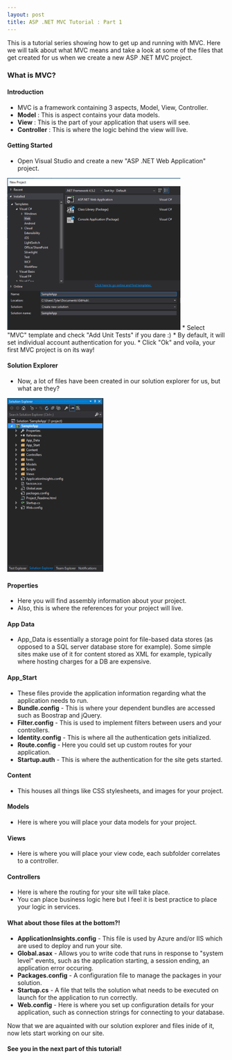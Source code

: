 ```yaml
---
layout: post
title: ASP .NET MVC Tutorial : Part 1
---
```


This is a tutorial series showing how to get up and running with MVC. Here we will talk about what
MVC means and take a look at some of the files that get created for us when we create a new ASP .NET MVC project.

### What is MVC?

#### Introduction
* MVC is a framework containing 3 aspects, Model, View, Controller.
* **Model** : This is aspect contains your data models.
* **View** : This is the part of your application that users will see.
* **Controller** : This is where the logic behind the view will live.

#### Getting Started
* Open Visual Studio and create a new "ASP .NET Web Application" project.
<img src="/assets/createProjectPrompt.png" width="400px;" height="350px;" style="margin:auto;"> 
* Select "MVC" template and check "Add Unit Tests" if you dare :)
* By default, it will set individual account authentication for you.
* Click "Ok" and voila, your first MVC project is on its way!

#### Solution Explorer
* Now, a lot of files have been created in our solution explorer for us, but what are they?
<img src="/assets/solutionExplorerContents.png" height="400px;" style="margin:auto;"> 


#### Properties
* Here you will find assembly information about your project.
* Also, this is where the references for your project will live.

#### App Data
* App_Data is essentially a storage point for file-based data stores (as opposed to a SQL server database store for example). Some simple sites make use of it for content stored as XML for example, typically where hosting charges for a DB are expensive.

#### App_Start
* These files provide the application information regarding what the application needs to run.
* **Bundle.config** - This is where your dependent bundles are accessed such as Boostrap and jQuery.
* **Filter.config** - This is used to implement filters between users and your controllers.
* **Identity.config** - This is where all the authentication gets initialized.
* **Route.config** - Here you could set up custom routes for your application.
* **Startup.auth** - This is where the authentication for the site gets started.

#### Content
* This houses all things like CSS stylesheets, and images for your project.

#### Models
* Here is where you will place your data models for your project.

#### Views
* Here is where you will place your view code, each subfolder correlates to a controller.

#### Controllers
* Here is where the routing for your site will take place.
* You can place business logic here but I feel it is best practice to place your logic in services.

#### What about those files at the bottom?!
* **ApplicationInsights.config** - This file is used by Azure and/or IIS which are used to deploy and run your site.
* **Global.asax** - Allows you to write code that runs in response to "system level" events, such as the application starting, a session ending, an application error occuring.
* **Packages.config** - A configuration file to manage the packages in your solution.
* **Startup.cs** - A file that tells the solution what needs to be executed on launch for the application to run correctly. 
* **Web.config** - Here is where you set up configuration details for your application, such as connection strings for connecting to your database.


Now that we are aquainted with our solution explorer and files inide of it, now lets start working on our site.

#### See you in the next part of this tutorial!